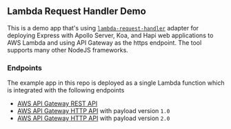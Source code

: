 ## Lambda Request Handler Demo

This is a demo app that's using [`lambda-request-handler`](https://github.com/janaz/lambda-request-handler) adapter for deploying Express with Apollo Server, Koa, and Hapi web applications to AWS Lambda and using API Gateway as the https endpoint. The tool supports many other NodeJS frameworks.

### Endpoints

The example app in this repo is deployed as a single Lambda function which is integrated with the following endpoints

* [AWS API Gateway REST API](https://e9x33odhxl.execute-api.ap-southeast-2.amazonaws.com/app/)
* [AWS API Gateway HTTP API](https://op1vayx4e3.execute-api.ap-southeast-2.amazonaws.com/) with payload version `1.0`
* [AWS API Gateway HTTP API](https://m3ud41apvf.execute-api.ap-southeast-2.amazonaws.com/) with payload version `2.0`

